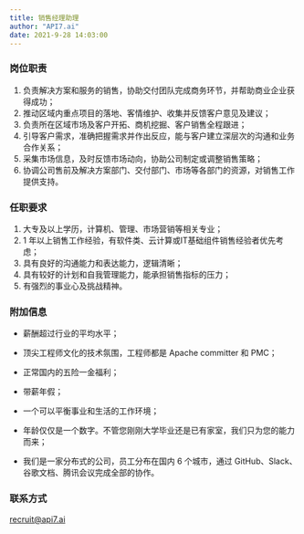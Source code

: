 ```yaml
---
title: 销售经理助理
author: "API7.ai"
date: 2021-9-28 14:03:00
---
```


### 岗位职责

1. 负责解决方案和服务的销售，协助交付团队完成商务环节，并帮助商业企业获得成功；
2. 推动区域内重点项目的落地、客情维护、收集并反馈客户意见及建议；
3. 负责所在区域市场及客户开拓、商机挖掘、客户销售全程跟进；
4. 引导客户需求，准确把握需求并作出反应，能与客户建立深层次的沟通和业务合作关系；
5. 采集市场信息，及时反馈市场动向，协助公司制定或调整销售策略；
6. 协调公司售前及解决方案部门、交付部门、市场等各部门的资源，对销售工作提供支持。

### 任职要求

1. 大专及以上学历，计算机、管理、市场营销等相关专业；
2. 1 年以上销售工作经验，有软件类、云计算或IT基础组件销售经验者优先考虑；
3. 具有良好的沟通能力和表达能力，逻辑清晰；
4. 具有较好的计划和自我管理能力，能承担销售指标的压力；
5. 有强烈的事业心及挑战精神。

### 附加信息

- 薪酬超过行业的平均水平；

- 顶尖工程师文化的技术氛围，工程师都是 Apache committer 和 PMC；

- 正常国内的五险一金福利；

- 带薪年假；

- 一个可以平衡事业和生活的工作环境；

- 年龄仅仅是一个数字。不管您刚刚大学毕业还是已有家室，我们只为您的能力而来；

- 我们是一家分布式的公司，员工分布在国内 6 个城市，通过 GitHub、Slack、谷歌文档、腾讯会议完成全部的协作。

### 联系方式

[recruit@api7.ai](mailto:recruit@api7.ai)
